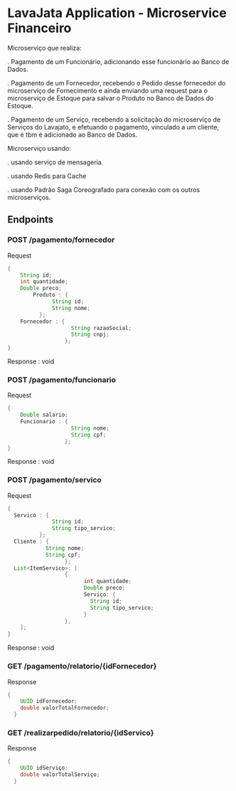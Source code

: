 # LavaJata Application - Microservice Financeiro

Microserviço que realiza: 

. Pagamento de um Funcionário, adicionando esse funcionário ao Banco de Dados. 

. Pagamento de um Fornecedor, recebendo o Pedido desse fornecedor do microserviço de Fornecimento
e ainda enviando uma request para o microserviço de Estoque para salvar o Produto no Banco de Dados do Estoque.

. Pagamento de um Serviço, recebendo a solicitação do microserviço de Serviços do Lavajato, e efetuando o pagamento,
vinculado a um cliente, que é tbm é adicionado ao Banco de Dados.

Microserviço usando:

. usando serviço de mensageria.

. usando Redis para Cache

. usando Padrão Saga Coreografado para conexão com os outros microserviços.

## Endpoints

### POST /pagamento/fornecedor

Request 
```java
{
	String id;
	int quantidade;
	Double preco; 
        Produto : { 
              String id;
              String nome;
          };
	Fornecedor : {
		            String razaoSocial;
		            String cnpj;
                  };
}
```

Response : void


### POST /pagamento/funcionario

Request 
```java
{
	Double salario; 
	Funcionario : {
		            String nome;
		            String cpf;
                  };
}
```

Response : void


### POST /pagamento/servico

Request 
```java
{
  Servico : { 
              String id;
              String tipo_servico;
          };
  Cliente : {
            String nome;
            String cpf;
                  };
  List<ItemServico>: [
                  {
                        int quantidade;
                        Double preco;
                        Serviço: {
                          String id;
                          String tipo_servico;
                        }
                  },
    ];
}
```

Response : void

### GET /pagamento/relatorio/{idFornecedor}

Response 
```java
{
	UUID idFornecedor;
	double valorTotalFornecedor;
  }
```


### GET /realizarpedido/relatorio/{idServico}

Response 
```java
{
	UUID idServiço;
	double valorTotalServiço;
  }
```
